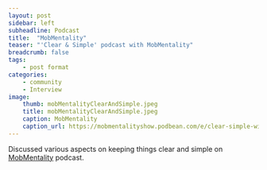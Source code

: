 ```yaml
---
layout: post
sidebar: left
subheadline: Podcast
title:  "MobMentality"
teaser: "'Clear & Simple' podcast with MobMentality"
breadcrumb: false
tags:
    - post format
categories:
    - community
    - Interview
image:
    thumb: mobMentalityClearAndSimple.jpeg
    title: mobMentalityClearAndSimple.jpeg
    caption: MobMentality
    caption_url: https://mobmentalityshow.podbean.com/e/clear-simple-with-dustin-thostenson/
---
```

Discussed various aspects on keeping things clear and simple on <a href="https://that.us/activities/nIO31FvXD0ppdMQkIbny" target='new'>MobMentality</a> podcast.